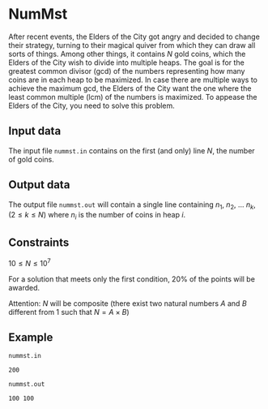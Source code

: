 # NumMst

After recent events, the Elders of the City got angry and decided to change their strategy, turning to their magical quiver from which they can draw all sorts of things. Among other things, it contains $N$ gold coins, which the Elders of the City wish to divide into multiple heaps. The goal is for the greatest common divisor (gcd) of the numbers representing how many coins are in each heap to be maximized. In case there are multiple ways to achieve the maximum gcd, the Elders of the City want the one where the least common multiple (lcm) of the numbers is maximized. To appease the Elders of the City, you need to solve this problem.

## Input data

The input file `nummst.in` contains on the first (and only) line $N$, the number of gold coins.

## Output data

The output file `nummst.out` will contain a single line containing $n_1$, $n_2$, $\dots$ $n_k$, $(2 \leq k \leq N)$ where $n_i$ is the number of coins in heap $i$.

## Constraints

$10 \leq N \leq 10^{7}$

For a solution that meets only the first condition, 20% of the points will be awarded.

Attention: $N$ will be composite (there exist two natural numbers $A$ and $B$ different from 1 such that $N = A \times B$)

## Example

`nummst.in`
```
200
```
`nummst.out`
```
100 100
```